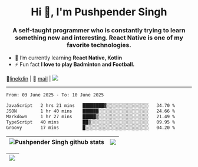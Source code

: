 <h1 align="center">Hi 👋, I'm Pushpender Singh</h1>
<h3 align="center">A self-taught programmer who is constantly trying to learn something new and interesting. React Native is one of my favorite technologies.</h3>

- 🌱 I’m currently learning **React Native, Kotlin**
- ⚡ Fun fact **I love to play Badminton and Football.**

👔[linekdin](https://www.linkedin.com/in/pushpender-singh-240061202/) | 📧 [mail](mailto:pushpendersingh694@gmail.com) | 
<a href="https://github.com/pushpender-singh-ap/pushpender-singh-ap">
    <img src="https://komarev.com/ghpvc/?username=pushpender-singh-ap&style=for-the-badge">
</a>


---

<!--START_SECTION:waka-->

```txt
From: 03 June 2025 - To: 10 June 2025

JavaScript   2 hrs 21 mins   ████████▓░░░░░░░░░░░░░░░░   34.70 %
JSON         1 hr 40 mins    ██████░░░░░░░░░░░░░░░░░░░   24.66 %
Markdown     1 hr 27 mins    █████▒░░░░░░░░░░░░░░░░░░░   21.49 %
TypeScript   40 mins         ██▒░░░░░░░░░░░░░░░░░░░░░░   09.95 %
Groovy       17 mins         █░░░░░░░░░░░░░░░░░░░░░░░░   04.20 %
```

<!--END_SECTION:waka-->


| <a><img align="center" src="https://github-readme-stats-iota-ecru-15.vercel.app/api?username=pushpender-singh-ap&show_icons=true&include_all_commits=true&theme=buefy&hide_border=true" alt="Pushpender Singh github stats" /></a> | <a><img align="center" src="https://github-readme-stats-iota-ecru-15.vercel.app/api/top-langs/?username=pushpender-singh-ap&layout=compact&theme=buefy&hide_border=true" /></a> |
| ------------- | ------------- |

| <a> <img align="left" src="https://github-readme-streak-stats.herokuapp.com/?user=pushpender-singh-ap" /></br> </a> |
| ------------- |
